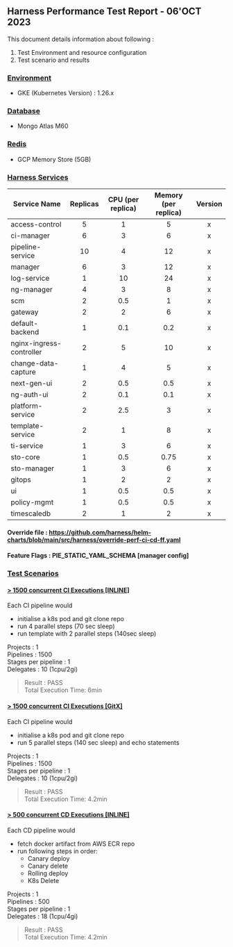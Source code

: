 
## Harness Performance Test Report - 06'OCT 2023

This document details information about following :
1. Test Environment and resource configuration
2. Test scenario and results

### [Environment](#)
- GKE (Kubernetes Version) : 1.26.x 

### [Database](#)
- Mongo Atlas M60

### [Redis](#)
- GCP Memory Store (5GB)

### [Harness Services](#)


| Service Name             | Replicas | CPU (per replica) | Memory (per replica) | Version |
|--------------------------|:--------:|:-----------------:|:--------------------:|:-------:|
| access-control           |    5     |         1         |          5           |    x    |
| ci-manager               |    6     |         3         |          6           |    x    |
| pipeline-service         |    10    |         4         |          12          |    x    |
| manager                  |    6     |         3         |          12          |    x    |
| log-service              |    1     |        10         |          24          |    x    |
| ng-manager               |    4     |         3         |          8           |    x    |
| scm                      |    2     |        0.5        |          1           |    x    |
| gateway                  |    2     |         2         |          6           |    x    |
| default-backend          |    1     |        0.1        |         0.2          |    x    |
| nginx-ingress-controller |    2     |         5         |          10          |    x    |
| change-data-capture      |    1     |         4         |          5           |    x    |
| next-gen-ui              |    2     |        0.5        |         0.5          |    x    |
| ng-auth-ui               |    2     |        0.1        |         0.1          |    x    |
| platform-service         |    2     |        2.5        |          3           |    x    |
| template-service         |    2     |         1         |          8           |    x    |
| ti-service               |    1     |         3         |          6           |    x    |
| sto-core                 |    1     |        0.5        |         0.75         |    x    |
| sto-manager              |    1     |         3         |          6           |    x    |
| gitops                   |    1     |         2         |          2           |    x    |
| ui                       |    1     |        0.5        |         0.5          |    x    |
| policy-mgmt              |    1     |        0.5        |         0.5          |    x    |
| timescaledb              |    2     |         1         |          2           |    x    |

#### Override file : https://github.com/harness/helm-charts/blob/main/src/harness/override-perf-ci-cd-ff.yaml
#### Feature Flags : PIE_STATIC_YAML_SCHEMA [manager config]

### [Test Scenarios](#)
  
#### [ >  1500 concurrent CI Executions [INLINE]](#)
Each CI pipeline would 
- initialise a k8s pod and git clone repo  
- run 4 parallel steps (70 sec sleep)
- run template with 2 parallel steps (140sec sleep)

Projects : 1  
Pipelines : 1500  
Stages per pipeline : 1  
Delegates : 10 (1cpu/2gi)  

> Result : PASS  
Total Execution Time: 6min
  
#### [ >  1500 concurrent CI Executions [GitX]](#)
Each CI pipeline would 
- initialise a k8s pod and git clone repo
- run 5 parallel steps (140 sec sleep) and echo statements

Projects : 1  
Pipelines : 1500  
Stages per pipeline : 1  
Delegates : 10 (1cpu/2gi)  

> Result : PASS  
Total Execution Time: 4.2min
  
#### [ >  500 concurrent CD Executions [INLINE]](#)
Each CD pipeline would 
- fetch docker artifact from AWS ECR repo
- run following steps in order:
   - Canary deploy
   - Canary delete
   - Rolling deploy
   - K8s Delete

Projects : 1  
Pipelines : 500  
Stages per pipeline : 1   
Delegates : 18 (1cpu/4gi)

> Result : PASS  
Total Execution Time: 4.2min

